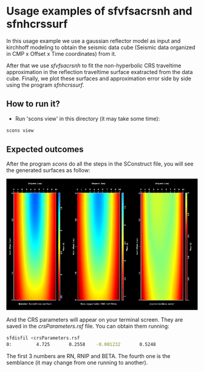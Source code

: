 # Usage examples of sfvfsacrsnh and sfnhcrssurf

In this usage example we use a gaussian reflector model as input and kirchhoff modeling to obtain the
seismic data cube (Seismic data organized in CMP x Offset x Time coordinates) from it.

After that we use _sfvfsacrsnh_ to fit the non-hyperbolic CRS traveltime approximation in the reflection traveltime surface
exatracted from the data cube. Finally, we plot these surfaces and approximation error side by side using the program _sfnhcrssurf_.

## How to run it?

* Run 'scons view' in this directory (it may take some time):

```sh
scons view
```

## Expected outcomes

 After the program _scons_ do all the steps in the SConstruct file, you will see the generated surfaces as follow:
 
 ![surfaces](https://github.com/Dirack/vfsa/blob/master/images/surfaces.png)
 
 And the CRS parameters will appear on your terminal screen. They are saved in the _crsParameters.rsf_ file.
 You can obtain them running:
 
 ```sh
sfdisfil <crsParameters.rsf
0:         4.725       0.2558    -0.001232       0.5248
```

The first 3 numbers are RN, RNIP and BETA. The fourth one is the semblance (it may change from one running to another).
